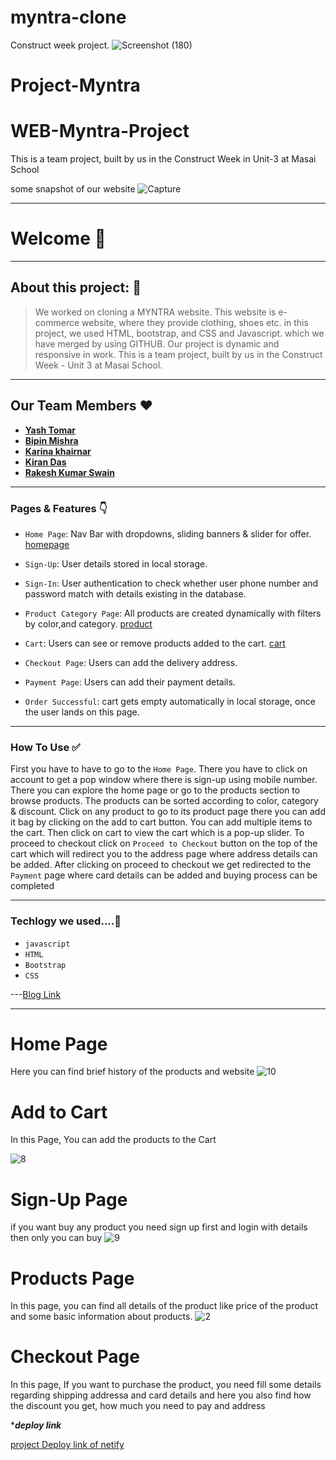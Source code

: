 # myntra-clone
Construct week project.
![Screenshot (180)](https://user-images.githubusercontent.com/98827173/171259640-bc6d10ef-f58b-46f2-9cd3-ad96ecf1ea20.png)
# Project-Myntra
# WEB-Myntra-Project
This is a team project, built by us in the Construct Week in Unit-3 at Masai School


some snapshot of our website
![Capture](https://user-images.githubusercontent.com/98827173/171259640-bc6d10ef-f58b-46f2-9cd3-ad96ecf1ea20.png)

---------
# Welcome 👋

---

## About this project: 🙌

> We worked on cloning a MYNTRA website. This website is e-commerce website, where they provide clothing, shoes etc. in this project, we used HTML, bootstrap, and CSS and Javascript. which we have merged by using GITHUB. Our project is dynamic and responsive in work.
> This is a team project, built by us in the Construct Week - Unit 3 at Masai School.


---

## Our Team Members ❤️

- [**Yash Tomar**](https://www.linkedin.com/in/yashtomar15/)
- [**Bipin Mishra**](https://www.linkedin.com/in/bipin-mishra-14a136112/)
- [**Karina khairnar**](https://www.linkedin.com/in/karina-khairnar-13b520204/)
- [**Kiran Das**](https://www.linkedin.com/in/kiran-das-324b8a1b6/)
- [**Rakesh Kumar Swain** ](https://www.linkedin.com/in/rakesh-kumar-swain-8259a7164/)
---

### Pages & Features 👇

- `Home Page`: Nav Bar with dropdowns, sliding banners & slider for offer.
[homepage](https://user-images.githubusercontent.com/98827173/171259640-bc6d10ef-f58b-46f2-9cd3-ad96ecf1ea20.png)
- `Sign-Up`: User details stored in local storage.
- `Sign-In`: User authentication to check whether user phone number and password match with details existing in the database.

- `Product Category Page`: All products are created dynamically with filters by color,and category.
[product]()
- `Cart`: Users can see or remove products added to the cart.
[cart]()
- `Checkout Page`: Users can add the delivery address.
- `Payment Page`: Users can add their payment details.
- `Order Successful`: cart gets empty automatically in local storage, once the user lands on this page.

---

### How To Use ✅

First you have to have to go to the `Home Page`. There you have to click on account to get a pop window where there is sign-up using mobile number.  There you can explore the home page or go to the products section to browse products. The products can be sorted according to color,  category & discount. Click on any product to go to its product page there you can add it bag by clicking on the add to cart button. You can add multiple items to the cart. Then click on cart to view the cart which is a pop-up slider. To proceed to checkout click on `Proceed to Checkout` button on the top of the cart which will redirect you to the address page where address details can be added. After clicking on proceed to checkout we get redirected to the `Payment` page where card details can be added and buying process can be completed

---

### Techlogy we used....🔧

- `javascript` 
- `HTML`
- `Bootstrap`
- `CSS`

---[Blog Link]()



---

# Home Page
Here you can find brief history of the products and website
 ![10](https://user-images.githubusercontent.com/98827173/171259640-bc6d10ef-f58b-46f2-9cd3-ad96ecf1ea20.png)
    



# Add to Cart
In this Page, You can add the products to the Cart

![8]()




# Sign-Up Page
if you want buy any product you need sign up first and login with details then only you can buy
![9]()




# Products Page
In this page, you can find all details of the product like price of the product and some basic information about products.
![2]()



 # Checkout Page
In this page, If you want to purchase the product, you need fill some details regarding shipping addressa and card details and here you also find how the discount you get, how much you need to pay and address
![]()




****deploy link***

[project Deploy link of netify](https://cranky-knuth-b30b90.netlify.app/)


